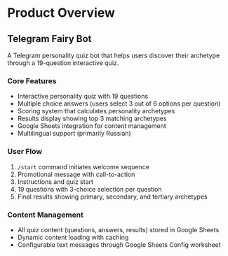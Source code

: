 # Product Overview

## Telegram Fairy Bot

A Telegram personality quiz bot that helps users discover their archetype through a 19-question interactive quiz.

### Core Features
- Interactive personality quiz with 19 questions
- Multiple choice answers (users select 3 out of 6 options per question)
- Scoring system that calculates personality archetypes
- Results display showing top 3 matching archetypes
- Google Sheets integration for content management
- Multilingual support (primarily Russian)

### User Flow
1. `/start` command initiates welcome sequence
2. Promotional message with call-to-action
3. Instructions and quiz start
4. 19 questions with 3-choice selection per question
5. Final results showing primary, secondary, and tertiary archetypes

### Content Management
- All quiz content (questions, answers, results) stored in Google Sheets
- Dynamic content loading with caching
- Configurable text messages through Google Sheets Config worksheet